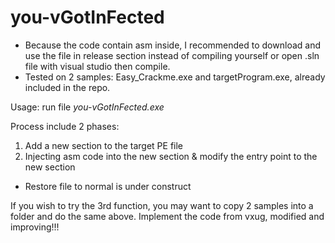 # you-vGotInFected
* Because the code contain asm inside, I recommended to download and use the file in release section instead of compiling yourself or open .sln file with visual studio then compile.
* Tested on 2 samples: Easy_Crackme.exe and targetProgram.exe, already included in the repo.

Usage: run file
*you-vGotInFected.exe* 

Process include 2 phases:
1. Add a new section to the target PE file
2. Injecting asm code into the new section & modify the entry point to the new section

* Restore file to normal is under construct


If you wish to try the 3rd function, you may want to copy 2 samples into a folder and do the same above.
Implement the code from vxug, modified and improving!!!

